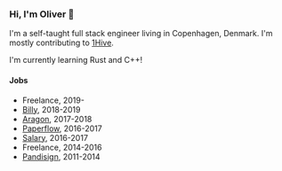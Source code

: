 ### Hi, I'm Oliver 👋

I'm a self-taught full stack engineer living in Copenhagen, Denmark. I'm mostly contributing to [1Hive](https://1hive.org).

I'm currently learning Rust and C++!

#### Jobs

- Freelance, 2019-
- [Billy](https://billy.dk), 2018-2019
- [Aragon](https://aragon.org), 2017-2018
- [Paperflow](https://paperflow.com/), 2016-2017
- [Salary](https://salary.dk/), 2016-2017
- Freelance, 2014-2016
- [Pandisign](https://pandisign.dk), 2011-2014
